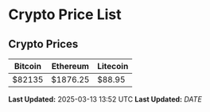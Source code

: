# Crypto Price List

## Crypto Prices
| Bitcoin | Ethereum | Litecoin |
| ------- | -------- | -------- |
| $82135 | $1876.25 | $88.95 |
**Last Updated:** 2025-03-13 13:52 UTC
**Last Updated:** $DATE$
